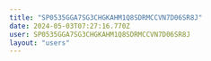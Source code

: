 ```yaml
---
title: "SP0535GGA7SG3CHGKAHM1Q8SDRMCCVN7D06SR8J"
date: 2024-05-03T07:27:16.770Z
user: SP0535GGA7SG3CHGKAHM1Q8SDRMCCVN7D06SR8J
layout: "users"
---
```

    